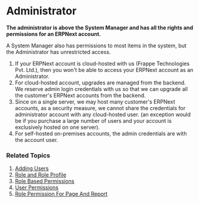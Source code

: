
# Administrator



**The administrator is above the System Manager and has all the rights and permissions for an ERPNext account.**


A System Manager also has permissions to most items in the system, but the Administrator has unrestricted access.


1. If your ERPNext account is cloud-hosted with us (Frappe Technologies Pvt. Ltd.), then you won't be able to access your ERPNext account as an Administrator.
2. For cloud-hosted account, upgrades are managed from the backend. We reserve admin login credentials with us so that we can upgrade all the customer's ERPNext accounts from the backend.
3. Since on a single server, we may host many customer's ERPNext accounts, as a security measure, we cannot share the credentials for administrator account with any cloud-hosted user. (an exception would be if you purchase a large number of users and your account is exclusively hosted on one server).
4. For self-hosted on-premises accounts, the admin credentials are with the account user.


### Related Topics


1. [Adding Users](/docs/en/setting-up/users-and-permissions/adding-users)
2. [Role and Role Profile](/docs/en/setting-up/users-and-permissions/role-and-role-profile)
3. [Role Based Permissions](/docs/en/setting-up/users-and-permissions/role-based-permissions)
4. [User Permissions](/docs/en/setting-up/users-and-permissions/user-permissions)
5. [Role Permission For Page And Report](/docs/en/setting-up/users-and-permissions/role-permission-for-page-and-report)




